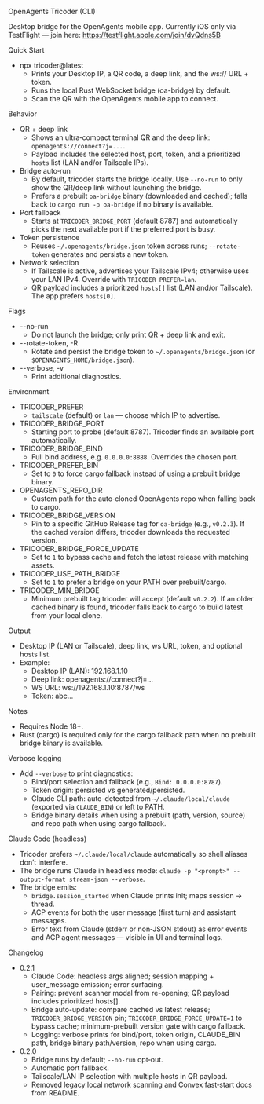 OpenAgents Tricoder (CLI)

Desktop bridge for the OpenAgents mobile app. Currently iOS only via TestFlight — join here: https://testflight.apple.com/join/dvQdns5B

Quick Start
- npx tricoder@latest
  - Prints your Desktop IP, a QR code, a deep link, and the ws:// URL + token.
  - Runs the local Rust WebSocket bridge (oa-bridge) by default.
  - Scan the QR with the OpenAgents mobile app to connect.

Behavior
- QR + deep link
  - Shows an ultra‑compact terminal QR and the deep link: `openagents://connect?j=...`.
  - Payload includes the selected host, port, token, and a prioritized `hosts` list (LAN and/or Tailscale IPs).
- Bridge auto‑run
  - By default, tricoder starts the bridge locally. Use `--no-run` to only show the QR/deep link without launching the bridge.
  - Prefers a prebuilt `oa-bridge` binary (downloaded and cached); falls back to `cargo run -p oa-bridge` if no binary is available.
- Port fallback
  - Starts at `TRICODER_BRIDGE_PORT` (default 8787) and automatically picks the next available port if the preferred port is busy.
- Token persistence
  - Reuses `~/.openagents/bridge.json` token across runs; `--rotate-token` generates and persists a new token.
- Network selection
  - If Tailscale is active, advertises your Tailscale IPv4; otherwise uses your LAN IPv4. Override with `TRICODER_PREFER=lan`.
  - QR payload includes a prioritized `hosts[]` list (LAN and/or Tailscale). The app prefers `hosts[0]`.

Flags
- --no-run
  - Do not launch the bridge; only print QR + deep link and exit.
- --rotate-token, -R
  - Rotate and persist the bridge token to `~/.openagents/bridge.json` (or `$OPENAGENTS_HOME/bridge.json`).
- --verbose, -v
  - Print additional diagnostics.

Environment
- TRICODER_PREFER
  - `tailscale` (default) or `lan` — choose which IP to advertise.
- TRICODER_BRIDGE_PORT
  - Starting port to probe (default 8787). Tricoder finds an available port automatically.
- TRICODER_BRIDGE_BIND
  - Full bind address, e.g. `0.0.0.0:8888`. Overrides the chosen port.
- TRICODER_PREFER_BIN
  - Set to `0` to force cargo fallback instead of using a prebuilt bridge binary.
- OPENAGENTS_REPO_DIR
  - Custom path for the auto‑cloned OpenAgents repo when falling back to cargo.
- TRICODER_BRIDGE_VERSION
  - Pin to a specific GitHub Release tag for `oa-bridge` (e.g., `v0.2.3`). If the cached version differs, tricoder downloads the requested version.
- TRICODER_BRIDGE_FORCE_UPDATE
  - Set to `1` to bypass cache and fetch the latest release with matching assets.
- TRICODER_USE_PATH_BRIDGE
  - Set to `1` to prefer a bridge on your PATH over prebuilt/cargo.
- TRICODER_MIN_BRIDGE
  - Minimum prebuilt tag tricoder will accept (default `v0.2.2`). If an older cached binary is found, tricoder falls back to cargo to build latest from your local clone.

Output
- Desktop IP (LAN or Tailscale), deep link, ws URL, token, and optional hosts list.
- Example:
  - Desktop IP (LAN): 192.168.1.10
  - Deep link: openagents://connect?j=...
  - WS URL:    ws://192.168.1.10:8787/ws
  - Token:     abc...

Notes
- Requires Node 18+.
- Rust (cargo) is required only for the cargo fallback path when no prebuilt bridge binary is available.

Verbose logging
- Add `--verbose` to print diagnostics:
  - Bind/port selection and fallback (e.g., `Bind: 0.0.0.0:8787`).
  - Token origin: persisted vs generated/persisted.
  - Claude CLI path: auto-detected from `~/.claude/local/claude` (exported via `CLAUDE_BIN`) or left to PATH.
  - Bridge binary details when using a prebuilt (path, version, source) and repo path when using cargo fallback.

Claude Code (headless)
- Tricoder prefers `~/.claude/local/claude` automatically so shell aliases don’t interfere.
- The bridge runs Claude in headless mode: `claude -p "<prompt>" --output-format stream-json --verbose`.
- The bridge emits:
  - `bridge.session_started` when Claude prints init; maps session → thread.
  - ACP events for both the user message (first turn) and assistant messages.
  - Error text from Claude (stderr or non‑JSON stdout) as error events and ACP agent messages — visible in UI and terminal logs.

Changelog
- 0.2.1
  - Claude Code: headless args aligned; session mapping + user_message emission; error surfacing.
  - Pairing: prevent scanner modal from re-opening; QR payload includes prioritized hosts[].
  - Bridge auto-update: compare cached vs latest release; `TRICODER_BRIDGE_VERSION` pin; `TRICODER_BRIDGE_FORCE_UPDATE=1` to bypass cache; minimum-prebuilt version gate with cargo fallback.
  - Logging: verbose prints for bind/port, token origin, CLAUDE_BIN path, bridge binary path/version, repo when using cargo.
- 0.2.0
  - Bridge runs by default; `--no-run` opt‑out.
  - Automatic port fallback.
  - Tailscale/LAN IP selection with multiple hosts in QR payload.
  - Removed legacy local network scanning and Convex fast‑start docs from README.

